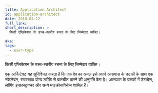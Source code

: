 ```yaml
---
title: Application Architect
id: application-architect
date: 2018-04-12
full_link:
short_description: >
  किसी एप्लिकेशन के उच्च-स्तरीय रचना के लिए जिम्मेदार व्यक्ति।

aka:
tags:
  - user-type
---
```


किसी एप्लिकेशन के उच्च-स्तरीय रचना के लिए जिम्मेदार व्यक्ति।

<!--more-->

एक आर्किटेक्ट यह सुनिश्चित करता है कि एक ऐप का अमल इसे अपने आसपास के घटकों के साथ एक स्केलेबल, रखरखाव योग्य तरीके से बातचीत करने की अनुमति देता है। आसपास के घटकों में डेटाबेस, लॉगिंग इन्फ्रास्ट्रक्चर और अन्य माइक्रोसर्विसेज शामिल हैं।

